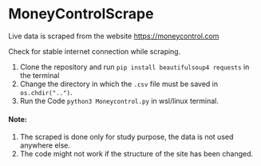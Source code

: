 # MoneyControlScrape
Live data is scraped from the website https://moneycontrol.com

Check for stable internet connection while scraping.
1. Clone the repository and run `pip install beautifulsoup4 requests` in the terminal
2. Change the directory in which the `.csv` file must be saved in `os.chdir("..")`. 
3. Run the Code `python3 Moneycontrol.py` in wsl/linux terminal.

#### Note:
1. The scraped is done only for study purpose, the data is not used anywhere else.
2. The code might not work if the structure of the site has been changed.
